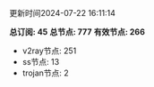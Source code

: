 更新时间2024-07-22 16:11:14

**总订阅: 45**
**总节点: 777**
**有效节点: 266**
- v2ray节点: 251
- ss节点: 13
- trojan节点: 2
